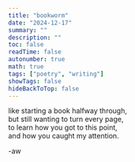 ```yaml
---
title: "bookworm"
date: "2024-12-17"
summary: ""
description: ""
toc: false
readTime: false
autonumber: true
math: true
tags: ["poetry", "writing"]
showTags: false
hideBackToTop: false
---
```


like starting a book halfway through,  
but still wanting to turn every page,  
to learn how you got to this point,   
and how you caught my attention.  
 
  
-aw